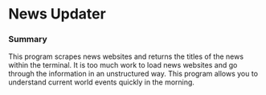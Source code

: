 # News Updater

### Summary
This program scrapes news websites and returns the titles of the news within the terminal. It is too much work to load news websites and go through the information in an unstructured way. This program allows you to understand current world events quickly in the morning.
